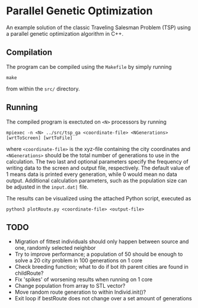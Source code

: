 # Parallel Genetic Optimization

An example solution of the classic Traveling Salesman Problem (TSP) using a parallel genetic optimization algorithm in C++.

## Compilation

The program can be compiled using the `Makefile` by simply running

```
make
```

from within the `src/` directory.

## Running

The compiled program is exectuted on `<N>` processors by running

```
mpiexec -n <N> ../src/tsp_ga <coordinate-file> <NGenerations> [wrtToScreen] [wrtToFile]
```

where `<coordinate-file>` is the xyz-file containing the city coordinates and `<NGenerations>` should be the total number of generations to use in the calculation. The two last and optional parameters specify the frequency of writing data to the screen and output file, respectively. The default value of 1 means data is printed every generation, while 0 would mean no data output. Additional calculation parameters, such as the population size can be adjusted in the `input.dat|` file.

The results can be visualized using the attached Python script, executed as

```
python3 plotRoute.py <coordinate-file> <output-file>
```

## TODO

- Migration of fittest individuals should only happen between source and one, randomly selected neighbor
- Try to improve performance; a population of 50 should be enough to solve a 20 city problem in 100 generations on 1 core
- Check breeding function; what to do if bot ith parent cities are found in childRoute?
- Fix 'spikes' of worsening results when running on 1 core
- Change population from array to STL vector?
- Move random route generation to within Individ.init()?
- Exit loop if bestRoute does not change over a set amount of generations